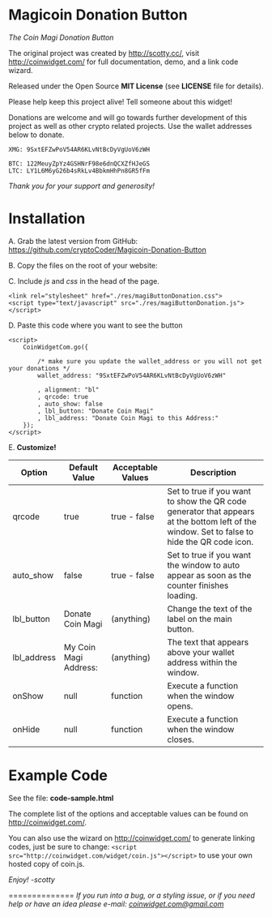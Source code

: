 Magicoin Donation Button
==============

*The Coin Magi Donation Button*

The original project was created by http://scotty.cc/, visit http://coinwidget.com/ for full documentation, demo, and a link code wizard.

Released under the Open Source **MIT License** (see **LICENSE** file for details).

Please help keep this project alive! Tell someone about this widget! 

Donations are welcome and will go towards further development of this project as well as other crypto related projects. Use the wallet addresses below to donate. 

	XMG: 9SxtEFZwPoV54AR6KLvNtBcDyVgUoV6zWH

	BTC: 122MeuyZpYz4GSHNrF98e6dnQCXZfHJeGS
	LTC: LY1L6M6yG26b4sRkLv4BbkmHhPn8GR5fFm

*Thank you for your support and generosity!*


Installation
==============
A. Grab the latest version from GitHub: https://github.com/cryptoCoder/Magicoin-Donation-Button

B. Copy the files on the root of your website:

C. Include *js* and *css* in the head of the page.

	<link rel="stylesheet" href="./res/magiButtonDonation.css">
	<script type="text/javascript" src="./res/magiButtonDonation.js"></script>
	
D. Paste this code where you want to see the button

	<script>
		CoinWidgetCom.go({

			/* make sure you update the wallet_address or you will not get your donations */
			wallet_address: "9SxtEFZwPoV54AR6KLvNtBcDyVgUoV6zWH"

			, alignment: "bl"
			, qrcode: true
			, auto_show: false
			, lbl_button: "Donate Coin Magi"
			, lbl_address: "Donate Coin Magi to this Address:"
		});
	</script>
	
E. __Customize!__

| Option      | Default Value         | Acceptable Values | Description                                                                                                                                 |
|-------------|-----------------------|-------------------|---------------------------------------------------------------------------------------------------------------------------------------------|
| qrcode      | true                  | true - false      | Set to true if you want to show the QR code generator that appears at the bottom left of the window. Set to false to hide the QR code icon. |
| auto_show   | false                 | true - false      | Set to true if you want the window to auto appear as soon as the counter finishes loading.                                                  |
| lbl_button  | Donate Coin Magi      | (anything)        | Change the text of the label on the main button.                                                                                            |
| lbl_address | My Coin Magi Address: | (anything)        | The text that appears above your wallet address within the window.                                                                          |
| onShow      | null                  | function          | Execute a function when the window opens.                                                                                                   |
| onHide      | null                  | function          | Execute a function when the window closes.                                                                                                  |

Example Code
==============

See the file: **code-sample.html**

The complete list of the options and acceptable values can be found on http://coinwidget.com/.

You can also use the wizard on http://coinwidget.com/ to generate linking codes, just be sure to change: `<script src="http://coinwidget.com/widget/coin.js"></script>` to use your own hosted copy of coin.js.

*Enjoy! -scotty*


==============
*If you run into a bug, or a styling issue, or if you need help or have an idea please e-mail:
coinwidget.com@gmail.com*
